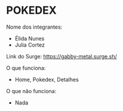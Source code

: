 # POKEDEX

Nome dos integrantes: 
- Élida Nunes
- Julia Cortez

Link do Surge: https://gabby-metal.surge.sh/

O que funciona:
- Home, Pokedex, Detalhes

O que não funciona: 
- Nada
